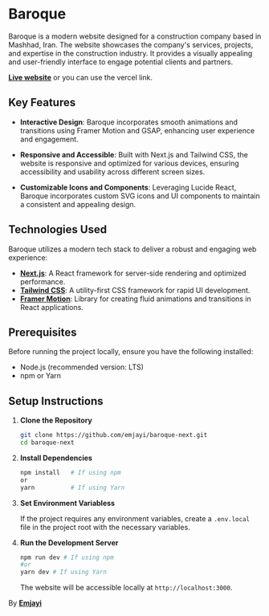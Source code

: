 # Baroque

Baroque is a modern website designed for a construction company based in Mashhad, Iran. The website showcases the company's services, projects, and expertise in the construction industry. It provides a visually appealing and user-friendly interface to engage potential clients and partners.

[**Live website**](https://baroquegp.com/) or you can use the vercel link.

## Key Features

- **Interactive Design**: Baroque incorporates smooth animations and transitions using Framer Motion and GSAP, enhancing user experience and engagement.
  
- **Responsive and Accessible**: Built with Next.js and Tailwind CSS, the website is responsive and optimized for various devices, ensuring accessibility and usability across different screen sizes.
  
- **Customizable Icons and Components**: Leveraging Lucide React, Baroque incorporates custom SVG icons and UI components to maintain a consistent and appealing design.

## Technologies Used

Baroque utilizes a modern tech stack to deliver a robust and engaging web experience:

- [**Next.js**](https://nextjs.org/): A React framework for server-side rendering and optimized performance.
- [**Tailwind CSS**](https://tailwindcss.com/): A utility-first CSS framework for rapid UI development.
- [**Framer Motion**](https://www.framer.com/motion/): Library for creating fluid animations and transitions in React applications.

## Prerequisites

Before running the project locally, ensure you have the following installed:

- Node.js (recommended version: LTS)
- npm or Yarn

## Setup Instructions

1. **Clone the Repository**

   ```bash
   git clone https://github.com/emjayi/baroque-next.git
   cd baroque-next
 2. **Install Dependencies**
	```bash
	npm install   # If using npm
	or
	yarn          # If using Yarn
	```
 3. **Set Environment Variabless**
    
	If the project requires any environment variables, create a `.env.local` file in the project root with the necessary variables.
 5. **Run the Development Server**
	```bash
	npm run dev # If using npm  
	#or 
	yarn dev # If using Yarn
	```
	The website will be accessible locally at `http://localhost:3000`.


By [**Emjayi**](https://emjaysepahi.com/)

